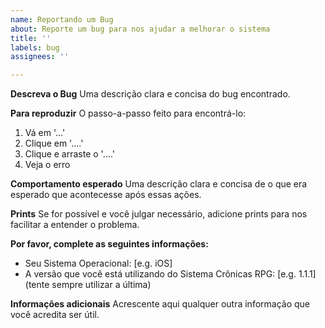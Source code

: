 ```yaml
---
name: Reportando um Bug
about: Reporte um bug para nos ajudar a melhorar o sistema
title: ''
labels: bug
assignees: ''

---
```


**Descreva o Bug**
Uma descrição clara e concisa do bug encontrado.

**Para reproduzir**
O passo-a-passo feito para encontrá-lo:
1. Vá em '...'
2. Clique em '....'
3. Clique e arraste o '....'
4. Veja o erro

**Comportamento esperado**
Uma descrição clara e concisa de o que era esperado que acontecesse após essas ações.

**Prints**
Se for possível e você julgar necessário, adicione prints para nos facilitar a entender o problema.

**Por favor, complete as seguintes informações:**
 - Seu Sistema Operacional: [e.g. iOS]
 - A versão que você está utilizando do Sistema Crônicas RPG: [e.g. 1.1.1] (tente sempre utilizar a última)

**Informações adicionais**
Acrescente aqui qualquer outra informação que você acredita ser útil.
